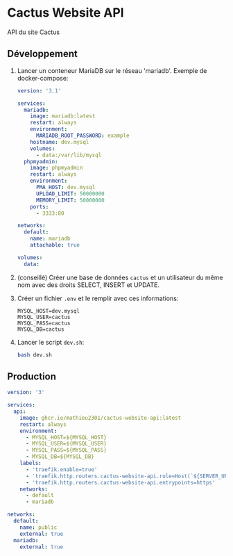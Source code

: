 # Cactus Website API

API du site Cactus

## Développement

1. Lancer un conteneur MariaDB sur le réseau 'mariadb'. Exemple de docker-compose:

    ```yml
    version: '3.1'

    services:
      mariadb:
        image: mariadb:latest
        restart: always
        environment:
          MARIADB_ROOT_PASSWORD: example
        hostname: dev.mysql
        volumes:
          - data:/var/lib/mysql
      phpmyadmin:
        image: phpmyadmin
        restart: always
        environment:
          PMA_HOST: dev.mysql
          UPLOAD_LIMIT: 50000000
          MEMORY_LIMIT: 50000000
        ports:
          - 3333:80

    networks:
      default:
        name: mariadb
        attachable: true

    volumes:
      data:
    ```

2. (conseillé) Créer une base de données `cactus` et un utilisateur du même nom avec des droits SELECT, INSERT et UPDATE.
3. Créer un fichier `.env` et le remplir avec ces informations:

    ```env
    MYSQL_HOST=dev.mysql
    MYSQL_USER=cactus
    MYSQL_PASS=cactus
    MYSQL_DB=cactus
    ```

4. Lancer le script `dev.sh`:

    ```bash
    bash dev.sh
    ```

## Production

```yml
version: '3'

services:
  api:
    image: ghcr.io/mathieu2301/cactus-website-api:latest
    restart: always
    environment:
      - MYSQL_HOST=${MYSQL_HOST}
      - MYSQL_USER=${MYSQL_USER}
      - MYSQL_PASS=${MYSQL_PASS}
      - MYSQL_DB=${MYSQL_DB}
    labels:
      - 'traefik.enable=true'
      - 'traefik.http.routers.cactus-website-api.rule=Host(`${SERVER_URL}`)'
      - 'traefik.http.routers.cactus-website-api.entrypoints=https'
    networks:
      - default
      - mariadb

networks:
  default:
    name: public
    external: true
  mariadb:
    external: true
```
